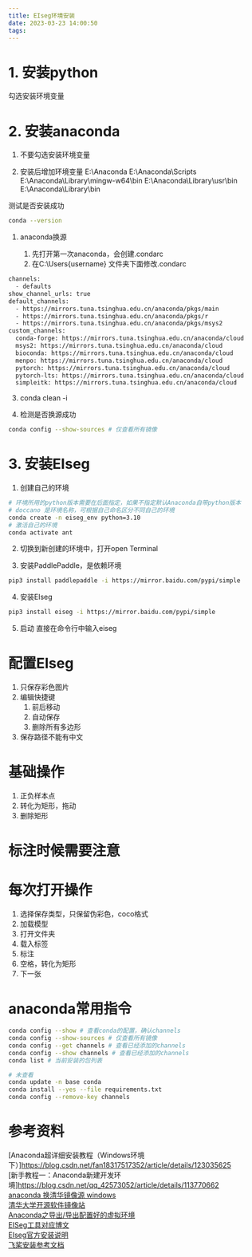 ```yaml
---
title: EIseg环境安装
date: 2023-03-23 14:00:50
tags:
---
```


# 1. 安装python
勾选安装环境变量

# 2. 安装anaconda
1. 不要勾选安装环境变量


2. 安装后增加环境变量
E:\Anaconda 
E:\Anaconda\Scripts 
E:\Anaconda\Library\mingw-w64\bin
E:\Anaconda\Library\usr\bin 
E:\Anaconda\Library\bin

测试是否安装成功
```bash
conda --version
```
1. anaconda换源

   1. 先打开第一次anaconda，会创建.condarc
   2. 在C:\Users\{username} 文件夹下面修改.condarc

```bash
channels:
  - defaults
show_channel_urls: true
default_channels:
  - https://mirrors.tuna.tsinghua.edu.cn/anaconda/pkgs/main
  - https://mirrors.tuna.tsinghua.edu.cn/anaconda/pkgs/r
  - https://mirrors.tuna.tsinghua.edu.cn/anaconda/pkgs/msys2
custom_channels:
  conda-forge: https://mirrors.tuna.tsinghua.edu.cn/anaconda/cloud
  msys2: https://mirrors.tuna.tsinghua.edu.cn/anaconda/cloud
  bioconda: https://mirrors.tuna.tsinghua.edu.cn/anaconda/cloud
  menpo: https://mirrors.tuna.tsinghua.edu.cn/anaconda/cloud
  pytorch: https://mirrors.tuna.tsinghua.edu.cn/anaconda/cloud
  pytorch-lts: https://mirrors.tuna.tsinghua.edu.cn/anaconda/cloud
  simpleitk: https://mirrors.tuna.tsinghua.edu.cn/anaconda/cloud
```

   3. conda clean -i
   
   
   4. 检测是否换源成功

```bash
conda config --show-sources # 仅查看所有镜像
```



# 3. 安装EIseg

1. 创建自己的环境


```bash
# 环境所用的python版本需要在后面指定，如果不指定默认Anaconda自带python版本
# doccano 是环境名称，可根据自己命名区分不同自己的环境
conda create -n eiseg_env python=3.10
# 激活自己的环境
conda activate ant
```

2. 切换到新创建的环境中，打开open Terminal

3. 安装PaddlePaddle，是依赖环境

```bash
pip3 install paddlepaddle -i https://mirror.baidu.com/pypi/simple
```


4. 安装EIseg
```bash
pip3 install eiseg -i https://mirror.baidu.com/pypi/simple
```

5. 启动
直接在命令行中输入eiseg


# 配置EIseg
1. 只保存彩色图片
2. 编辑快捷键
   1. 前后移动
   2. 自动保存
   3. 删除所有多边形
3. 保存路径不能有中文


# 基础操作
1. 正负样本点
2. 转化为矩形，拖动
3. 删除矩形

# 标注时候需要注意


# 每次打开操作
1. 选择保存类型，只保留伪彩色，coco格式
2. 加载模型
3. 打开文件夹
4. 载入标签
5. 标注
6. 空格，转化为矩形
7. 下一张

# anaconda常用指令
```bash
conda config --show # 查看conda的配置，确认channels
conda config --show-sources # 仅查看所有镜像
conda config --get channels # 查看已经添加的channels
conda config --show channels # 查看已经添加的channels
conda list # 当前安装的包列表

# 未查看
conda update -n base conda
conda install --yes --file requirements.txt
conda config --remove-key channels
```


# 参考资料
[Anaconda超详细安装教程（Windows环境下）]https://blog.csdn.net/fan18317517352/article/details/123035625 <br/>
[新手教程一：Anaconda新建开发环境]https://blog.csdn.net/qq_42573052/article/details/113770662 <br/>
[anaconda 换清华镜像源 windows](https://blog.csdn.net/jasneik/article/details/114227716) <br/>
[清华大学开源软件镜像站](https://mirrors.tuna.tsinghua.edu.cn/) <br/>
[Anaconda之导出/导出配置好的虚拟环境](https://blog.csdn.net/qq_43382635/article/details/127124980) <br/>
[EISeg工具对应博文](https://blog.csdn.net/qq_37541097/article/details/120154543) <br/>
[EIseg官方安装说明](https://github.com/PaddlePaddle/PaddleSeg/blob/release/2.7/README_CN.md) <br/>
[飞桨安装参考文档](https://www.paddlepaddle.org.cn/documentation/docs/zh/install/index_cn.html) <br/>









